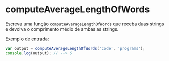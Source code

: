 # computeAverageLengthOfWords

Escreva uma função `computeAverageLengthOfWords` que receba duas strings e devolva o comprimento médio de ambas as strings.

Exemplo de entrada:

```javascript
var output = computeAverageLengthOfWords('code', 'programs');
console.log(output); // --> 6
```
